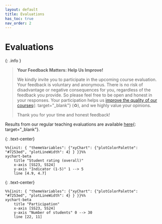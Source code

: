 ```yaml
---
layout: default
title: Evaluations
has_toc: true
nav_order: 2
---
```


# Evaluations

{: .info }
> **Your Feedback Matters: Help Us Improve!**
> 
> We kindly invite you to participate in the upcoming course evaluation.
> Your feedback is voluntary and anonymous.
> There is no risk of disadvantage or negative consequences for you, regardless of the feedback you provide.
> So please feel free to be open and honest in your responses.
> Your participation helps us [improve the quality of our courses](https://digital-work-lab.github.io/handbook/docs/10-lab/10_processes/10.01.goals.html){: target="_blank"} (♻️), and we highly value your opinions.
> 
> Thank you for your time and honest feedback!

Results from our regular teaching evaluations are available [here](https://digital-work-lab.github.io/handbook/docs/30-teaching/30_processes/30.21.evaluations.html){: target="_blank"}.

{: .text-center}
```mermaid
%%{init: { "themeVariables": {"xyChart": {"plotColorPalette": "#7253ed", "plotLineWidth": 4} } }}%%
xychart-beta
    title "Student rating (overall)"
    x-axis [SS23, SS24]
    y-axis "Indicator (1-5)" 1 --> 5
    line [4.9, 4.7]
```

{: .text-center}
```mermaid
%%{init: { "themeVariables": {"xyChart": {"plotColorPalette": "#7253ed", "plotLineWidth": 4} } }}%%
xychart-beta
    title "Participation"
    x-axis [SS23, SS24]
    y-axis "Number of students" 0 --> 30
    line [22, 11]
```
